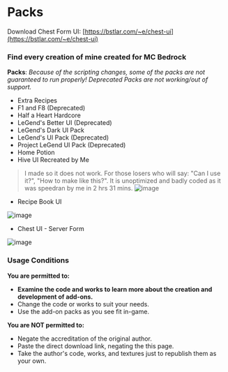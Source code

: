 # Packs

Download Chest Form UI: [https://bstlar.com/~e/chest-ui](https://bstlar.com/~e/chest-ui)

### Find every creation of mine created for MC Bedrock

**Packs**:
_Because of the scripting changes, some of the packs are not guaranteed to run properly!_
_Deprecated Packs are not working/out of support._

- Extra Recipes
- F1  and F8 (Deprecated)
- Half a Heart Hardcore
- LeGend's Better UI (Deprecated)
- LeGend's Dark UI Pack
- LeGend's UI Pack (Deprecated)
- Project LeGend UI Pack (Deprecated)
- Home Potion
- Hive UI Recreated by Me
> I made so it does not work.
> For those losers who will say: "Can I use it?", "How to make like this?".
> It is unoptimized and badly coded as it was speedran by me in 2 hrs 31 mins.
![image](https://user-images.githubusercontent.com/98607285/232242344-ce7ab808-cf5a-4dab-ad19-ff91fdaccd9e.png)

- Recipe Book UI

![image](https://github.com/LeGend077/packs/assets/98607285/c4b6b822-6558-4b7e-83eb-aab54ea9041e)

- Chest UI - Server Form

![image](https://github.com/LeGend077/packs/assets/98607285/5d84f1f5-f688-482f-b97b-48dde5d5f189)


### Usage Conditions

**You are permitted to:**

- **Examine the code and works to learn more about the creation and development of add-ons.**
- Change the code or works to suit your needs.
- Use the add-on packs as you see fit in-game.

**You are NOT permitted to:**

- Negate the accreditation of the original author.
- Paste the direct download link, negating the this page.
- Take the author's code, works, and textures just to republish them as your own.

